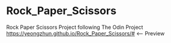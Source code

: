 # Rock_Paper_Scissors
Rock Paper Scissors Project following The Odin Project   
https://yeongzhun.github.io/Rock_Paper_Scissors/# <-- Preview
